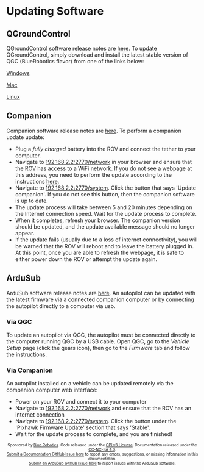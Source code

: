 # Updating Software

## QGroundControl

QGroundControl software release notes are [here](https://raw.githubusercontent.com/bluerobotics/qgroundcontrol/3.2.4/BlueRobotics-Revision-Notes.txt). To update QGroundControl, simply download and install the latest stable version of QGC (BlueRobotics flavor) from one of the links below:

[Windows](https://s3.amazonaws.com/downloads.bluerobotics.com/QGC/QGroundControl-installer.exe)

[Mac](https://s3.amazonaws.com/downloads.bluerobotics.com/QGC/QGroundControl.dmg)

[Linux](https://s3.amazonaws.com/downloads.bluerobotics.com/QGC/QGroundControl.AppImage)

## Companion

Companion software release notes are [here](https://raw.githubusercontent.com/bluerobotics/companion/master/release-notes.txt). To perform a companion update update:

- Plug a _fully charged_ battery into the ROV and connect the tether to your computer.
- Navigate to [192.168.2.2:2770/network](http://192.168.2.2:2770/network) in your browser and ensure that the ROV has access to a WiFi network. If you do not see a webpage at this address, you need to perform the update according to the instructions [here](http://discuss.bluerobotics.com/t/software-updates/1128).
- Navigate to [192.168.2.2:2770/system](http://192.168.2.2:2770/system). Click the button that says 'Update companion'. If you do not see this button, then the companion software is up to date.
- The update process will take between 5 and 20 minutes depending on the Internet connection speed. Wait for the update process to complete.
- When it completes, refresh your browser. The companion version should be updated, and the update available message should no longer appear.
- If the update fails (usually due to a loss of internet connectivity), you will be warned that the ROV will reboot and to leave the battery plugged in. At this point, once you are able to refresh the webpage, it is safe to either power down the ROV or attempt the update again.

## ArduSub

ArduSub software release notes are [here](https://raw.githubusercontent.com/ArduPilot/ardupilot/master/ArduSub/ReleaseNotes.txt). An autopilot can be updated with the latest firmware via a connected companion computer or by connecting the autopilot directly to a computer via usb.

### Via QGC

To update an autopilot via QGC, the autopilot must be connected directly to the computer running QGC by a USB cable. Open QGC, go to the _Vehicle Setup_ page (click the gears icon), then go to the _Firmware_ tab and follow the instructions.

### Via Companion

An autopilot installed on a vehicle can be updated remotely via the companion computer web interface:

- Power on your ROV and connect it to your computer
- Navigate to [192.168.2.2:2770/network](http://192.168.2.2:2770/network) and ensure that the ROV has an internet connection
- Navigate to [192.168.2.2:2770/system](http://192.168.2.2:2770/system). Click the button under the 'Pixhawk Firmware Update' section that says 'Stable'.
- Wait for the update process to complete, and you are finished!

<p style="font-size:10px; text-align:center">
Sponsored by <a href="http://www.bluerobotics.com/">Blue Robotics</a>. Code released under the <a href="https://github.com/bluerobotics/ardusub/blob/master/COPYING.txt">GPLv3 License</a>. Documentation released under the <a href="https://creativecommons.org/licenses/by-nc-sa/4.0/">CC-NC-SA 4.0</a>.<br />
<a href="https://github.com/bluerobotics/ardusub-docs/issues/">Submit a Documentation GitHub Issue here</a> to report any errors, suggestions, or missing information in this documentation.<br />
<a href="https://github.com/bluerobotics/ardusub/issues/">Submit an ArduSub GitHub Issue here</a> to report issues with the ArduSub software.
</p>